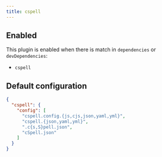 ```yaml
---
title: cspell
---
```


## Enabled

This plugin is enabled when there is match in `dependencies` or
`devDependencies`:

- `cspell`

## Default configuration

```json
{
  "cspell": {
    "config": [
      "cspell.config.{js,cjs,json,yaml,yml}",
      "cspell.{json,yaml,yml}",
      ".c{s,S}pell.json",
      "cSpell.json"
    ]
  }
}
```
